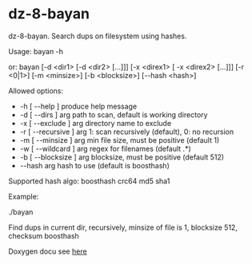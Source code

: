 # dz-8-bayan
dz-8-bayan. Search dups on filesystem using hashes.

Usage: bayan -h

   or: bayan [-d \<dir1> [-d \<dir2> [...]]]  [-x \<direx1> [ -x \<direx2> [...]]] [-r \<0|1>] [-m \<minsize>] [-b \<blocksize>] [--hash \<hash>]


Allowed options:
*  -h [ --help ]          produce help message
*  -d [ --dirs ] arg      path to scan, default is working directory
*  -x [ --exclude ] arg   directory name to exclude
*  -r [ --recursive ] arg 1: scan recursively (default), 0: no recursion
*  -m [ --minsize ] arg   min file size, must be positive (default 1)
*  -w [ --wildcard ] arg  regex for filenames (default .*)
*  -b [ --blocksize ] arg blocksize, must be positive  (default 512)
*  --hash arg             hash to use (default is boosthash)

Supported hash algo: boosthash crc64 md5 sha1

Example:

./bayan

Find dups in current dir, recursively, minsize of file is 1, blocksize 512, checksum boosthash


Doxygen docu see [here](https://sena-otus.github.io/dz-8-bayan/index.html)
